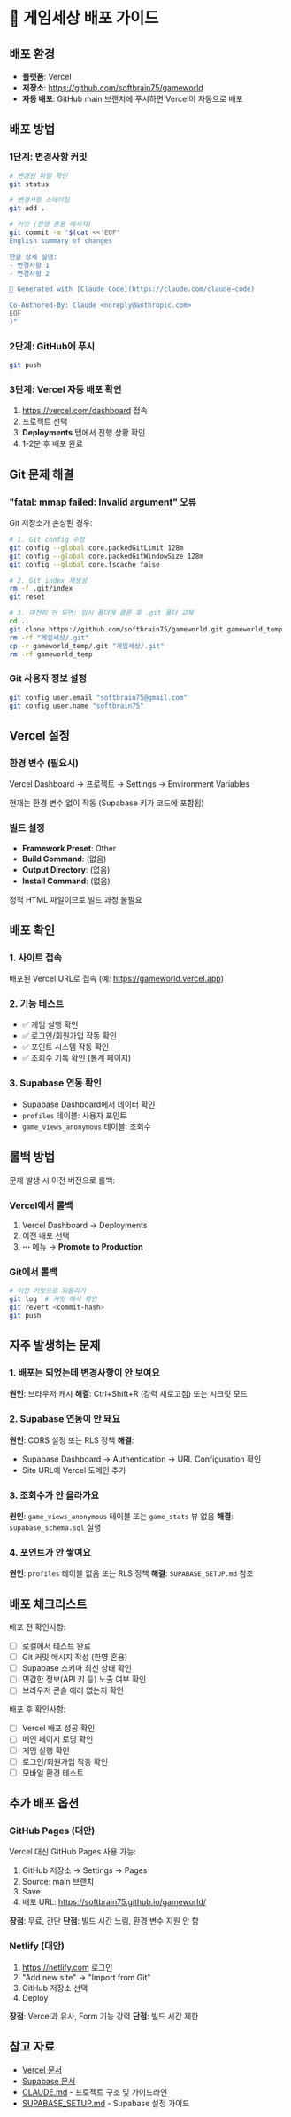 # 🚀 게임세상 배포 가이드

## 배포 환경

- **플랫폼**: Vercel
- **저장소**: https://github.com/softbrain75/gameworld
- **자동 배포**: GitHub main 브랜치에 푸시하면 Vercel이 자동으로 배포

## 배포 방법

### 1단계: 변경사항 커밋

```bash
# 변경된 파일 확인
git status

# 변경사항 스테이징
git add .

# 커밋 (한영 혼용 메시지)
git commit -m "$(cat <<'EOF'
English summary of changes

한글 상세 설명:
- 변경사항 1
- 변경사항 2

🤖 Generated with [Claude Code](https://claude.com/claude-code)

Co-Authored-By: Claude <noreply@anthropic.com>
EOF
)"
```

### 2단계: GitHub에 푸시

```bash
git push
```

### 3단계: Vercel 자동 배포 확인

1. https://vercel.com/dashboard 접속
2. 프로젝트 선택
3. **Deployments** 탭에서 진행 상황 확인
4. 1-2분 후 배포 완료

## Git 문제 해결

### "fatal: mmap failed: Invalid argument" 오류

Git 저장소가 손상된 경우:

```bash
# 1. Git config 수정
git config --global core.packedGitLimit 128m
git config --global core.packedGitWindowSize 128m
git config --global core.fscache false

# 2. Git index 재생성
rm -f .git/index
git reset

# 3. 여전히 안 되면: 임시 폴더에 클론 후 .git 폴더 교체
cd ..
git clone https://github.com/softbrain75/gameworld.git gameworld_temp
rm -rf "게임세상/.git"
cp -r gameworld_temp/.git "게임세상/.git"
rm -rf gameworld_temp
```

### Git 사용자 정보 설정

```bash
git config user.email "softbrain75@gmail.com"
git config user.name "softbrain75"
```

## Vercel 설정

### 환경 변수 (필요시)

Vercel Dashboard → 프로젝트 → Settings → Environment Variables

현재는 환경 변수 없이 작동 (Supabase 키가 코드에 포함됨)

### 빌드 설정

- **Framework Preset**: Other
- **Build Command**: (없음)
- **Output Directory**: (없음)
- **Install Command**: (없음)

정적 HTML 파일이므로 빌드 과정 불필요

## 배포 확인

### 1. 사이트 접속
배포된 Vercel URL로 접속 (예: https://gameworld.vercel.app)

### 2. 기능 테스트
- ✅ 게임 실행 확인
- ✅ 로그인/회원가입 작동 확인
- ✅ 포인트 시스템 작동 확인
- ✅ 조회수 기록 확인 (통계 페이지)

### 3. Supabase 연동 확인
- Supabase Dashboard에서 데이터 확인
- `profiles` 테이블: 사용자 포인트
- `game_views_anonymous` 테이블: 조회수

## 롤백 방법

문제 발생 시 이전 버전으로 롤백:

### Vercel에서 롤백
1. Vercel Dashboard → Deployments
2. 이전 배포 선택
3. **⋯** 메뉴 → **Promote to Production**

### Git에서 롤백
```bash
# 이전 커밋으로 되돌리기
git log  # 커밋 해시 확인
git revert <commit-hash>
git push
```

## 자주 발생하는 문제

### 1. 배포는 되었는데 변경사항이 안 보여요
**원인**: 브라우저 캐시
**해결**: Ctrl+Shift+R (강력 새로고침) 또는 시크릿 모드

### 2. Supabase 연동이 안 돼요
**원인**: CORS 설정 또는 RLS 정책
**해결**:
- Supabase Dashboard → Authentication → URL Configuration 확인
- Site URL에 Vercel 도메인 추가

### 3. 조회수가 안 올라가요
**원인**: `game_views_anonymous` 테이블 또는 `game_stats` 뷰 없음
**해결**: `supabase_schema.sql` 실행

### 4. 포인트가 안 쌓여요
**원인**: `profiles` 테이블 없음 또는 RLS 정책
**해결**: `SUPABASE_SETUP.md` 참조

## 배포 체크리스트

배포 전 확인사항:

- [ ] 로컬에서 테스트 완료
- [ ] Git 커밋 메시지 작성 (한영 혼용)
- [ ] Supabase 스키마 최신 상태 확인
- [ ] 민감한 정보(API 키 등) 노출 여부 확인
- [ ] 브라우저 콘솔 에러 없는지 확인

배포 후 확인사항:

- [ ] Vercel 배포 성공 확인
- [ ] 메인 페이지 로딩 확인
- [ ] 게임 실행 확인
- [ ] 로그인/회원가입 작동 확인
- [ ] 모바일 환경 테스트

## 추가 배포 옵션

### GitHub Pages (대안)

Vercel 대신 GitHub Pages 사용 가능:

1. GitHub 저장소 → Settings → Pages
2. Source: main 브랜치
3. Save
4. 배포 URL: https://softbrain75.github.io/gameworld/

**장점**: 무료, 간단
**단점**: 빌드 시간 느림, 환경 변수 지원 안 함

### Netlify (대안)

1. https://netlify.com 로그인
2. "Add new site" → "Import from Git"
3. GitHub 저장소 선택
4. Deploy

**장점**: Vercel과 유사, Form 기능 강력
**단점**: 빌드 시간 제한

## 참고 자료

- [Vercel 문서](https://vercel.com/docs)
- [Supabase 문서](https://supabase.com/docs)
- [CLAUDE.md](CLAUDE.md) - 프로젝트 구조 및 가이드라인
- [SUPABASE_SETUP.md](SUPABASE_SETUP.md) - Supabase 설정 가이드
